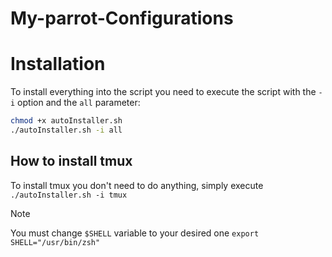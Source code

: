 # My-parrot-Configurations


# Installation
To install everything into the script you need to execute the script with the `-i` option and the `all` parameter:
```bash
chmod +x autoInstaller.sh
./autoInstaller.sh -i all
```

## How to install tmux
To install tmux you don't need to do anything, simply execute `./autoInstaller.sh -i tmux`
>[!NOTE]
>You must change `$SHELL` variable to your desired one `export SHELL="/usr/bin/zsh"`
